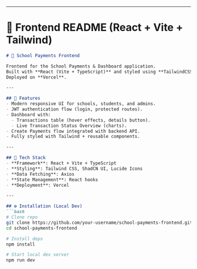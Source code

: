 
---

# 📌 Frontend README (React + Vite + Tailwind)

```markdown
# 🎨 School Payments Frontend

Frontend for the School Payments & Dashboard application.  
Built with **React (Vite + TypeScript)** and styled using **TailwindCSS + ShadCN UI**.  
Deployed on **Vercel**.

---

## 🚀 Features
- Modern responsive UI for schools, students, and admins.
- JWT authentication flow (login, protected routes).
- Dashboard with:
  - Transactions table (hover effects, details button).
  - Live Transaction Status Overview (charts).
- Create Payments flow integrated with backend API.
- Fully styled with Tailwind + reusable components.

---

## 📂 Tech Stack
- **Framework**: React + Vite + TypeScript
- **Styling**: Tailwind CSS, ShadCN UI, Lucide Icons
- **Data Fetching**: Axios
- **State Management**: React hooks
- **Deployment**: Vercel

---

## ⚙️ Installation (Local Dev)
```bash
# Clone repo
git clone https://github.com/your-username/school-payments-frontend.git
cd school-payments-frontend

# Install deps
npm install

# Start local dev server
npm run dev
